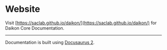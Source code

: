 # Website
Visit [https://saclab.github.io/daikon/](https://saclab.github.io/daikon/) for Daikon Core Documentation.  

----
Documentation is built using [Docusaurus 2](https://docusaurus.io/).